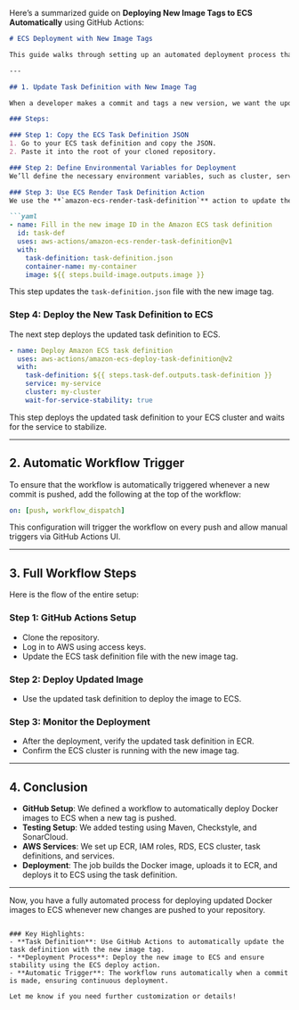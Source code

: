 Here’s a summarized guide on **Deploying New Image Tags to ECS Automatically** using GitHub Actions:

```markdown
# ECS Deployment with New Image Tags

This guide walks through setting up an automated deployment process that triggers a new deployment to ECS whenever a new commit with updated tags is pushed to your repository.

---

## 1. Update Task Definition with New Image Tag

When a developer makes a commit and tags a new version, we want the updated image to be deployed to the ECS cluster. We'll create a new job in the GitHub Actions workflow to deploy the new image tag.

### Steps:

### Step 1: Copy the ECS Task Definition JSON
1. Go to your ECS task definition and copy the JSON.
2. Paste it into the root of your cloned repository.

### Step 2: Define Environmental Variables for Deployment
We’ll define the necessary environment variables, such as cluster, service, and repository information.

### Step 3: Use ECS Render Task Definition Action
We use the **`amazon-ecs-render-task-definition`** action to update the task definition with the new image tag.

```yaml
- name: Fill in the new image ID in the Amazon ECS task definition
  id: task-def
  uses: aws-actions/amazon-ecs-render-task-definition@v1
  with:
    task-definition: task-definition.json
    container-name: my-container
    image: ${{ steps.build-image.outputs.image }}
```

This step updates the `task-definition.json` file with the new image tag.

### Step 4: Deploy the New Task Definition to ECS
The next step deploys the updated task definition to ECS.

```yaml
- name: Deploy Amazon ECS task definition
  uses: aws-actions/amazon-ecs-deploy-task-definition@v2
  with:
    task-definition: ${{ steps.task-def.outputs.task-definition }}
    service: my-service
    cluster: my-cluster
    wait-for-service-stability: true
```

This step deploys the updated task definition to your ECS cluster and waits for the service to stabilize.

---

## 2. Automatic Workflow Trigger

To ensure that the workflow is automatically triggered whenever a new commit is pushed, add the following at the top of the workflow:

```yaml
on: [push, workflow_dispatch]
```

This configuration will trigger the workflow on every push and allow manual triggers via GitHub Actions UI.

---

## 3. Full Workflow Steps

Here is the flow of the entire setup:

### Step 1: GitHub Actions Setup
- Clone the repository.
- Log in to AWS using access keys.
- Update the ECS task definition file with the new image tag.

### Step 2: Deploy Updated Image
- Use the updated task definition to deploy the image to ECS.

### Step 3: Monitor the Deployment
- After the deployment, verify the updated task definition in ECR.
- Confirm the ECS cluster is running with the new image tag.

---

## 4. Conclusion

- **GitHub Setup**: We defined a workflow to automatically deploy Docker images to ECS when a new tag is pushed.
- **Testing Setup**: We added testing using Maven, Checkstyle, and SonarCloud.
- **AWS Services**: We set up ECR, IAM roles, RDS, ECS cluster, task definitions, and services.
- **Deployment**: The job builds the Docker image, uploads it to ECR, and deploys it to ECS using the task definition.

---

Now, you have a fully automated process for deploying updated Docker images to ECS whenever new changes are pushed to your repository.
```

### Key Highlights:
- **Task Definition**: Use GitHub Actions to automatically update the task definition with the new image tag.
- **Deployment Process**: Deploy the new image to ECS and ensure stability using the ECS deploy action.
- **Automatic Trigger**: The workflow runs automatically when a commit is made, ensuring continuous deployment.

Let me know if you need further customization or details!

